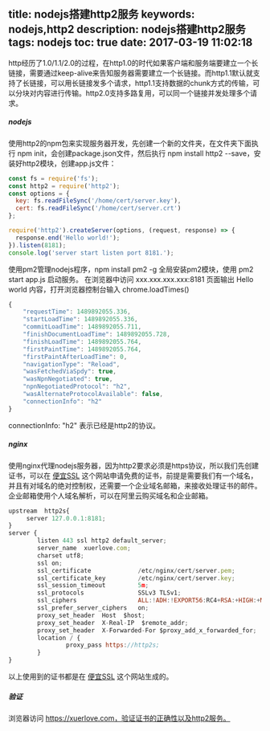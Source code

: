 title: nodejs搭建http2服务
keywords: nodejs,http2
description: nodejs搭建http2服务
tags: nodejs
toc: true
date: 2017-03-19 11:02:18
---
http经历了1.0/1.1/2.0的过程，在http1.0的时代如果客户端和服务端要建立一个长链接，需要通过keep-alive来告知服务器需要建立一个长链接。而http1.1默认就支持了长链接，可以用长链接发多个请求，http1.1支持数据的chunk方式的传输，可以分块对内容进行传输。http2.0支持多路复用，可以同一个链接并发处理多个请求。

<!--more-->

##### nodejs
使用http2的npm包来实现服务器开发，先创建一个新的文件夹，在文件夹下面执行 npm init，会创建package.json文件，然后执行 npm install http2 --save，安装好http2模块，创建app.js文件：
```javascript
const fs = require('fs');
const http2 = require('http2');
const options = {
  key: fs.readFileSync('/home/cert/server.key'),
  cert: fs.readFileSync('/home/cert/server.crt')
};

require('http2').createServer(options, (request, response) => {
  response.end('Hello world!');
}).listen(8181);
console.log('server start listen port 8181.');
```
使用pm2管理nodejs程序，npm install pm2 -g 全局安装pm2模块，使用 pm2 start app.js 启动服务。
在浏览器中访问 xxx.xxx.xxx.xxx:8181 页面输出 Hello world 内容，打开浏览器控制台输入 chrome.loadTimes()
```javascript
{
	"requestTime": 1489892055.336,
	"startLoadTime": 1489892055.336,
	"commitLoadTime": 1489892055.711,
	"finishDocumentLoadTime": 1489892055.728,
	"finishLoadTime": 1489892055.764,
	"firstPaintTime": 1489892055.764,
	"firstPaintAfterLoadTime": 0,
	"navigationType": "Reload",
	"wasFetchedViaSpdy": true,
	"wasNpnNegotiated": true,
	"npnNegotiatedProtocol": "h2",
	"wasAlternateProtocolAvailable": false,
	"connectionInfo": "h2"
}
```
connectionInfo: "h2" 表示已经是http2的协议。

##### nginx
使用nginx代理nodejs服务器，因为http2要求必须是https协议，所以我们先创建证书，可以在 [便宜SSL](https://www.pianyissl.com/) 这个网站申请免费的证书，前提是需要我们有一个域名，并且有对域名的绝对控制权，还需要一个企业域名邮箱，来接收处理证书的邮件。企业邮箱使用个人域名解析，可以在阿里云购买域名和企业邮箱。
```javascript
upstream  http2s{
     server 127.0.0.1:8181;
}
server {
        listen 443 ssl http2 default_server;
        server_name  xuerlove.com;
        charset utf8;
        ssl on;
        ssl_certificate             /etc/nginx/cert/server.pem;
        ssl_certificate_key         /etc/nginx/cert/server.key;
        ssl_session_timeout         5m;
        ssl_protocols               SSLv3 TLSv1;
        ssl_ciphers                 ALL:!ADH:!EXPORT56:RC4+RSA:+HIGH:+MEDIUM:+LOW:+SSLv2:+EXP;
        ssl_prefer_server_ciphers   on;
        proxy_set_header  Host  $host;
        proxy_set_header  X-Real-IP  $remote_addr;
        proxy_set_header  X-Forwarded-For $proxy_add_x_forwarded_for;
        location / {
                proxy_pass https://http2s;
        }
}
```

以上使用到的证书都是在 [便宜SSL](https://www.pianyissl.com/) 这个网站生成的。

##### 验证
浏览器访问 https://xuerlove.com，验证证书的正确性以及http2服务。










